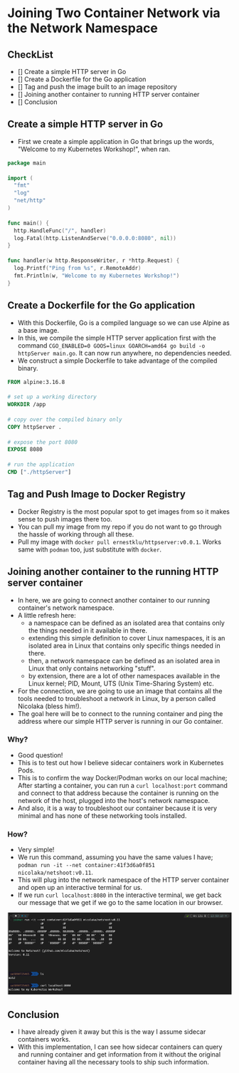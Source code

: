 # Joining Two Container Network via the Network Namespace

## CheckList
- [] Create a simple HTTP server in Go
- [] Create a Dockerfile for the Go application
- [] Tag and push the image built to an image repository
- [] Joining another container to running HTTP server container
- [] Conclusion


## Create a simple HTTP server in Go
- First we create a simple application in Go that brings up the words, "Welcome to my Kubernetes Workshop!", when ran.

```Go
package main

import (
  "fmt"
  "log"
  "net/http"
)

func main() {
  http.HandleFunc("/", handler)
  log.Fatal(http.ListenAndServe("0.0.0.0:8080", nil))
}

func handler(w http.ResponseWriter, r *http.Request) {
  log.Printf("Ping from %s", r.RemoteAddr)
  fmt.Println(w, "Welcome to my Kubernetes Workshop!")
}
```

## Create a Dockerfile for the Go application
- With this Dockerfile, Go is a compiled language so we can use Alpine as a base image.
- In this, we compile the simple HTTP server application first with the command `CGO_ENABLED=0 GOOS=linux GOARCH=amd64 go build -o httpServer main.go`. It can now run anywhere, no dependencies needed.
- We construct a simple Dockerfile to take advantage of the compiled binary.

```Dockerfile
FROM alpine:3.16.8

# set up a working directory
WORKDIR /app 

# copy over the compiled binary only
COPY httpServer . 

# expose the port 8080
EXPOSE 8080 

# run the application
CMD ["./httpServer"]
```

## Tag and Push Image to Docker Registry
- Docker Registry is the most popular spot to get images from so it makes sense to push images there too.
- You can pull my image from my repo if you do not want to go through the hassle of working through all these.
- Pull my image with `docker pull ernestklu/httpserver:v0.0.1`. Works same with `podman` too, just substitute with `docker`.


## Joining another container to the running HTTP server container
- In here, we are going to connect another container to our running container's network namespace.
- A little refresh here:
  - a namespace can be defined as an isolated area that contains only the things needed in it available in there. 
  - extending this simple definition to cover Linux namespaces, it is an isolated area in Linux that contains only specific things needed in there.
  - then, a network namespace can be defined as an isolated area in Linux that only contains networking "stuff".
  - by extension, there are a lot of other namespaces available in the Linux kernel; PID, Mount, UTS (Unix Time-Sharing System) etc.
- For the connection, we are going to use an image that contains all the tools needed to troubleshoot a network in Linux, by a person called Nicolaka (bless him!).
- The goal here will be to connect to the running container and ping the address where our simple HTTP server is running in our Go container.

### Why?
- Good question! 
- This is to test out how I believe sidecar containers work in Kubernetes Pods.
- This is to confirm the way Docker/Podman works on our local machine; After starting a container, you can run a `curl localhost:port` command and connect to that address because the container is running on the network of the host, plugged into the host's network namespace.
- And also, it is a way to troubleshoot our container because it is very minimal and has none of these networking tools installed.

### How?
- Very simple!
- We run this command, assuming you have the same values I have; `podman run -it --net container:41f3d6a0f851 nicolaka/netshoot:v0.11`.
- This will plug into the network namespace of the HTTP server container and open up an interactive terminal for us.
- If we run `curl localhost:8080` in the interactive terminal, we get back our message that we get if we go to the same location in our browser.

![](./namespace-image.png)


## Conclusion
- I have already given it away but this is the way I assume sidecar containers works.
- With this implementation, I can see how sidecar containers can query and running container and get information from it without the original container having all the necessary tools to ship such information.
